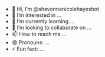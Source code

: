 - 👋 Hi, I’m @shavonnenicolehayesbot
- 👀 I’m interested in ...
- 🌱 I’m currently learning ...
- 💞️ I’m looking to collaborate on ...
- 📫 How to reach me ...
- 😄 Pronouns: ...
- ⚡ Fun fact: ...

<!---
shavonnenicolehayesbot/shavonnenicolehayesbot is a ✨ special ✨ repository because its `README.md` (this file) appears on your GitHub profile.
You can click the Preview link to take a look at your changes.
--->
